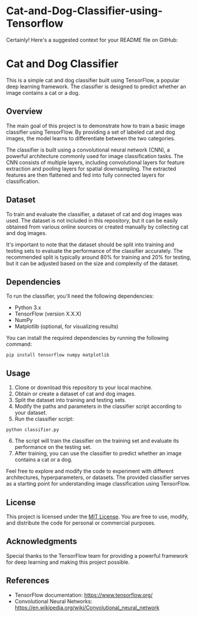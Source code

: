 # Cat-and-Dog-Classifier-using-Tensorflow

Certainly! Here's a suggested context for your README file on GitHub:

# Cat and Dog Classifier

This is a simple cat and dog classifier built using TensorFlow, a popular deep learning framework. The classifier is designed to predict whether an image contains a cat or a dog.

## Overview

The main goal of this project is to demonstrate how to train a basic image classifier using TensorFlow. By providing a set of labeled cat and dog images, the model learns to differentiate between the two categories.

The classifier is built using a convolutional neural network (CNN), a powerful architecture commonly used for image classification tasks. The CNN consists of multiple layers, including convolutional layers for feature extraction and pooling layers for spatial downsampling. The extracted features are then flattened and fed into fully connected layers for classification.

## Dataset

To train and evaluate the classifier, a dataset of cat and dog images was used. The dataset is not included in this repository, but it can be easily obtained from various online sources or created manually by collecting cat and dog images.

It's important to note that the dataset should be split into training and testing sets to evaluate the performance of the classifier accurately. The recommended split is typically around 80% for training and 20% for testing, but it can be adjusted based on the size and complexity of the dataset.

## Dependencies

To run the classifier, you'll need the following dependencies:

- Python 3.x
- TensorFlow (version X.X.X)
- NumPy
- Matplotlib (optional, for visualizing results)

You can install the required dependencies by running the following command:

```shell
pip install tensorflow numpy matplotlib
```

## Usage

1. Clone or download this repository to your local machine.
2. Obtain or create a dataset of cat and dog images.
3. Split the dataset into training and testing sets.
4. Modify the paths and parameters in the classifier script according to your dataset.
5. Run the classifier script:

```shell
python classifier.py
```

6. The script will train the classifier on the training set and evaluate its performance on the testing set.
7. After training, you can use the classifier to predict whether an image contains a cat or a dog.

Feel free to explore and modify the code to experiment with different architectures, hyperparameters, or datasets. The provided classifier serves as a starting point for understanding image classification using TensorFlow.

## License

This project is licensed under the [MIT License](LICENSE). You are free to use, modify, and distribute the code for personal or commercial purposes.

## Acknowledgments

Special thanks to the TensorFlow team for providing a powerful framework for deep learning and making this project possible.

## References

- TensorFlow documentation: https://www.tensorflow.org/
- Convolutional Neural Networks: https://en.wikipedia.org/wiki/Convolutional_neural_network
